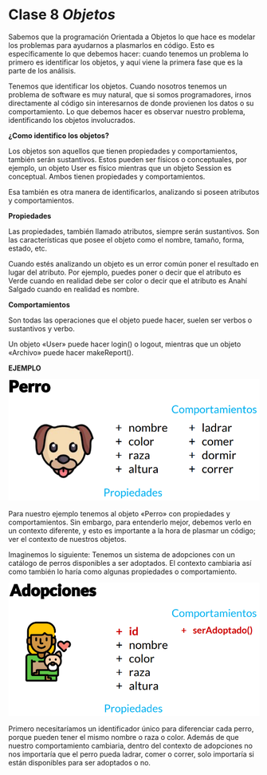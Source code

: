 # Clase 8 _Objetos_

Sabemos que la programación Orientada a Objetos lo que hace es modelar los
problemas para ayudarnos a plasmarlos en código. Esto es específicamente lo que
debemos hacer: cuando tenemos un problema lo primero es identificar los objetos,
y aquí viene la primera fase que es la parte de los análisis.

Tenemos que identificar los objetos. Cuando nosotros tenemos un problema de
software es muy natural, que si somos programadores, irnos directamente al
código sin interesarnos de donde provienen los datos o su comportamiento. Lo que
debemos hacer es observar nuestro problema, identificando los objetos
involucrados.

**¿Como identifico los objetos?**

Los objetos son aquellos que tienen propiedades y comportamientos, también serán
sustantivos. Estos pueden ser físicos o conceptuales, por ejemplo, un objeto
User es físico mientras que un objeto Session es conceptual. Ambos tienen
propiedades y comportamientos.

Esa también es otra manera de identificarlos, analizando si poseen atributos y
comportamientos.

**Propiedades**

Las propiedades, también llamado atributos, siempre serán sustantivos. Son las
características que posee el objeto como el nombre, tamaño, forma, estado, etc.

Cuando estés analizando un objeto es un error común poner el resultado en lugar
del atributo. Por ejemplo, puedes poner o decir que el atributo es Verde cuando
en realidad debe ser color o decir que el atributo es Anahí Salgado cuando en
realidad es nombre.

**Comportamientos**

Son todas las operaciones que el objeto puede hacer, suelen ser verbos o
sustantivos y verbo.

Un objeto «User» puede hacer login() o logout, mientras que un objeto «Archivo»
puede hacer makeReport().

**EJEMPLO**

![src/POO_24.png](../src/POO_24.png)

Para nuestro ejemplo tenemos al objeto «Perro» con propiedades y
comportamientos. Sin embargo, para entenderlo mejor, debemos verlo en un
contexto diferente, y esto es importante a la hora de plasmar un código; ver el
contexto de nuestros objetos.

Imaginemos lo siguiente: Tenemos un sistema de adopciones con un catálogo de
perros disponibles a ser adoptados. El contexto cambiaria así como también lo
haría como algunas propiedades o comportamiento.

![src/POO_25.png](../src/POO_25.png)

Primero necesitaríamos un identificador único para diferenciar cada perro,
porque pueden tener el mismo nombre o raza o color. Además de que nuestro
comportamiento cambiaria, dentro del contexto de adopciones no nos importaría
que el perro pueda ladrar, comer o correr, solo importaría si están disponibles
para ser adoptados o no.
